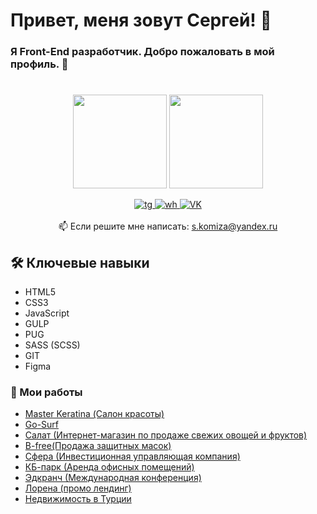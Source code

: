
# Привет, меня зовут Сергей! 👋

### Я Front-End разработчик. Добро пожаловать в мой профиль. 🤗

#

<p align='center'>
   <a href="https://github-readme-stats.vercel.app/api?username=sergeykomyza&show_icons=true&count_private=true"><img
           height=150
           src="https://github-readme-stats.vercel.app/api?username=sergeykomyza&show_icons=true&count_private=true"/></a>
   <a href="https://github.com/romankh3/github-readme-stats"><img height=150
                                                                  src="https://github-readme-stats.vercel.app/api/top-langs/?username=sergeykomyza&layout=compact"/></a>
</p>

<p align='center'>
	<a href="http://t.me/sergeykomyza" target="_blank">
		<img src="https://img.shields.io/badge/Telegram-2CA5E0?style=for-the-badge&logo=telegram&logoColor=white" alt="tg">
	</a>
	<a href="https://wa.me/79882592565" target="_blank">
		<img src="https://img.shields.io/badge/WhatsApp-25D366?style=for-the-badge&logo=whatsapp&logoColor=white" alt="wh">
	</a>
	<a href="https://vk.com/id141299749" target="_blank">
		<img src="https://img.shields.io/badge/VK-2CA5E0?style=for-the-badge&logo=VK&logoColor=white" alt="VK" >
	</a>
	<br><br>
	📫 Если решите мне написать: <a href='mailto:s.komiza@yandex.ru'>s.komiza@yandex.ru</a>
</p>

## 🛠 Ключевые навыки
*   HTML5
*   CSS3
*   JavaScript
*   GULP
*   PUG
*   SASS (SCSS)
*   GIT
*   Figma

### 📜 Мои работы
*   <a href="https://sergeykomyza.github.io/Master-Keratina/">Master Keratina (Салон красоты)</a>
*   <a href="https://sergeykomyza.github.io/Go-Surf/build/index.html">Go-Surf</a>
*   <a href="https://sergeykomyza.github.io/Salat/build/index.html">Салат (Интернет-магазин по продаже свежих овощей и фруктов)</a>
*   <a href="https://sergeykomyza.github.io/B-Free/">B-free(Продажа защитных масок)</a>
*   <a href="https://sergeykomyza.github.io/Sphera/build/index.html">Сфера (Инвестиционная управляющая компания)</a>
*   <a href="https://sergeykomyza.github.io/KBPark/build/index.html">КБ-парк (Аренда офисных помещений)</a>
*   <a href="https://edcrunch.online/">Эдкранч (Международная конференция) </a>
*   <a href="https://sergeykomyza.github.io/lorena-promo/build">Лорена (промо лендинг)</a>
*   <a href="https://sergeykomyza.github.io/nedvijimost/build/home.html">Недвижимость в Турции</a>












